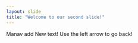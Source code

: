 ```yaml
---
layout: slide
title: "Welcome to our second slide!"
---
```

Manav add New text!
Use the left arrow to go back!

